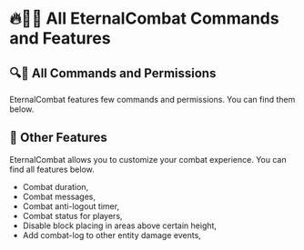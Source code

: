 <script setup>
    import PermissionsTable from '../components/eternalcombat/PermissionsTable.vue';
</script>

# 🔥🚀😎 All EternalCombat Commands and Features

## 🔍💬 All Commands and Permissions

EternalCombat features few commands and permissions. You can find them below.

<PermissionsTable/>

## 🫠 Other Features

EternalCombat allows you to customize your combat experience. You can find all features below.

- Combat duration,
- Combat messages,
- Combat anti-logout timer,
- Combat status for players,
- Disable block placing in areas above certain height,
- Add combat-log to other entity damage events,